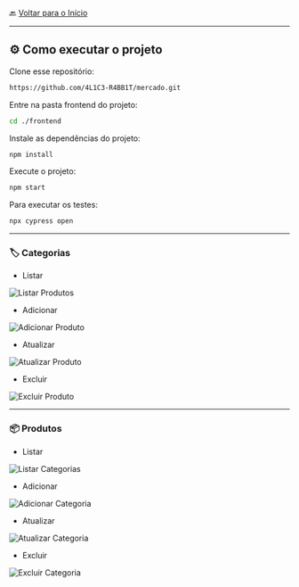 🔙 [Voltar para o Início](https://github.com/4L1C3-R4BB1T/mercado "Voltar para o Início")

---

## ⚙️ Como executar o projeto

Clone esse repositório:

```bash
https://github.com/4L1C3-R4BB1T/mercado.git
```

Entre na pasta frontend do projeto:

```bash
cd ./frontend
```

Instale as dependências do projeto:

```bash
npm install
```

Execute o projeto:

```bash
npm start
```

Para executar os testes:

```bash
npx cypress open 
```

---

### 🏷️ Categorias

* Listar

![Listar Produtos](https://github.com/4L1C3-R4BB1T/mercado/blob/main/_assets/listar-produtos.png)

* Adicionar

![Adicionar Produto](https://github.com/4L1C3-R4BB1T/mercado/blob/main/_assets/adicionar-produto.png)

* Atualizar

![Atualizar Produto](https://github.com/4L1C3-R4BB1T/mercado/blob/main/_assets/atualizar-produto.png)

* Excluir

![Excluir Produto](https://github.com/4L1C3-R4BB1T/mercado/blob/main/_assets/excluir-produto.png)

---

### 📦 Produtos

* Listar

![Listar Categorias](https://github.com/4L1C3-R4BB1T/mercado/blob/main/_assets/listar-categorias.png)

* Adicionar

![Adicionar Categoria](https://github.com/4L1C3-R4BB1T/mercado/blob/main/_assets/adicionar-categoria.png)

* Atualizar

![Atualizar Categoria](https://github.com/4L1C3-R4BB1T/mercado/blob/main/_assets/atualizar-categoria.png)

* Excluir

![Excluir Categoria](https://github.com/4L1C3-R4BB1T/mercado/blob/main/_assets/excluir-categoria.png)
